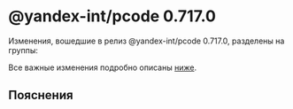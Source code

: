 # @yandex-int/pcode 0.717.0

<!-- ЧЕЛОВЕЧЕСКОЕ ВСТУПЛЕНИЕ -->

Изменения, вошедшие в релиз @yandex-int/pcode 0.717.0, разделены на группы:

Все важные изменения подробно описаны [ниже](#Пояснения).

## Пояснения

